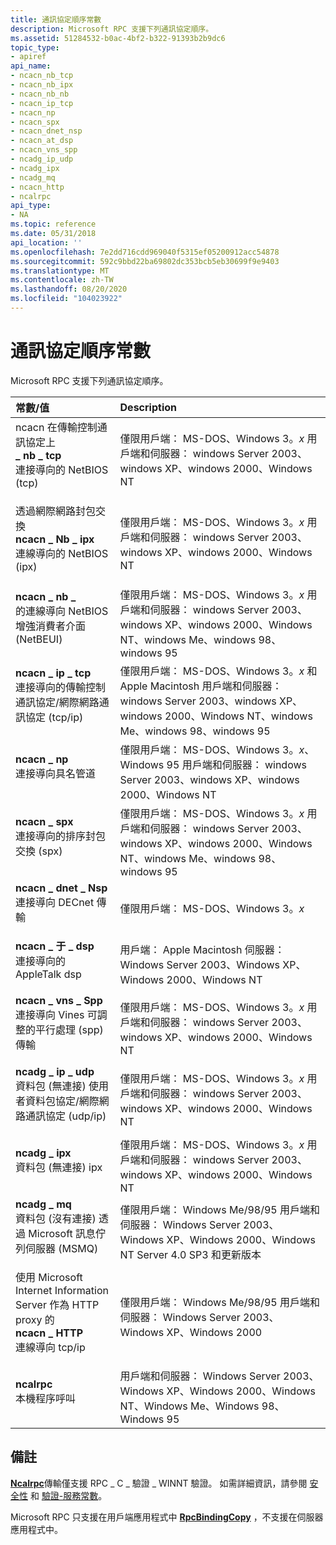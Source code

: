 ```yaml
---
title: 通訊協定順序常數
description: Microsoft RPC 支援下列通訊協定順序。
ms.assetid: 51284532-b0ac-4bf2-b322-91393b2b9dc6
topic_type:
- apiref
api_name:
- ncacn_nb_tcp
- ncacn_nb_ipx
- ncacn_nb_nb
- ncacn_ip_tcp
- ncacn_np
- ncacn_spx
- ncacn_dnet_nsp
- ncacn_at_dsp
- ncacn_vns_spp
- ncadg_ip_udp
- ncadg_ipx
- ncadg_mq
- ncacn_http
- ncalrpc
api_type:
- NA
ms.topic: reference
ms.date: 05/31/2018
api_location: ''
ms.openlocfilehash: 7e2dd716cdd969040f5315ef05200912acc54878
ms.sourcegitcommit: 592c9bbd22ba69802dc353bcb5eb30699f9e9403
ms.translationtype: MT
ms.contentlocale: zh-TW
ms.lasthandoff: 08/20/2020
ms.locfileid: "104023922"
---
```

# <a name="protocol-sequence-constants"></a>通訊協定順序常數

Microsoft RPC 支援下列通訊協定順序。



| 常數/值                                                                                                                                                                                                                                                                                 | Description                                                                                                                                                                         |
|:-----------------------------------------------------------------------------------------------------------------------------------------------------------------------------------------------------------------------------------------------------------------------------------------------|:------------------------------------------------------------------------------------------------------------------------------------------------------------------------------------|
| <span id="ncacn_nb_tcp"></span><span id="NCACN_NB_TCP"></span><dl> ncacn 在傳輸控制通訊協定上 <dt>**\_ nb \_ tcp**</dt> <dt>連接導向的 NetBIOS (tcp)</dt> </dl>          | 僅限用戶端： MS-DOS、Windows 3。*x* 用戶端和伺服器： windows Server 2003、windows XP、windows 2000、Windows NT<br/>                                                          |
| <span id="ncacn_nb_ipx"></span><span id="NCACN_NB_IPX"></span><dl> 透過網際網路封包交換 <dt>**ncacn \_ Nb \_ ipx**</dt> <dt>連線導向的 NetBIOS (ipx)</dt> </dl>               | 僅限用戶端： MS-DOS、Windows 3。*x* 用戶端和伺服器： windows Server 2003、windows XP、windows 2000、Windows NT<br/>                                                          |
| <span id="ncacn_nb_nb"></span><span id="NCACN_NB_NB"></span><dl> <dt>**ncacn \_ nb \_**</dt> <dt>的連線導向 NetBIOS 增強消費者介面 (NetBEUI)</dt> </dl>                    | 僅限用戶端： MS-DOS、Windows 3。*x* 用戶端和伺服器： windows Server 2003、windows XP、windows 2000、Windows NT、windows Me、windows 98、windows 95<br/>                      |
| <span id="ncacn_ip_tcp"></span><span id="NCACN_IP_TCP"></span><dl> <dt>**ncacn \_ ip \_ tcp**</dt> <dt>連接導向的傳輸控制通訊協定/網際網路通訊協定 (tcp/ip)</dt> </dl>  | 僅限用戶端： MS-DOS、Windows 3。*x* 和 Apple Macintosh 用戶端和伺服器： windows Server 2003、windows XP、windows 2000、Windows NT、windows Me、windows 98、windows 95<br/> |
| <span id="ncacn_np"></span><span id="NCACN_NP"></span><dl> <dt>**ncacn \_ np**</dt> <dt>連接導向具名管道</dt> </dl>                                                            | 僅限用戶端： MS-DOS、Windows 3。*x*、Windows 95 用戶端和伺服器： windows Server 2003、windows XP、windows 2000、Windows NT<br/>                                              |
| <span id="ncacn_spx"></span><span id="NCACN_SPX"></span><dl> <dt>**ncacn \_ spx**</dt> <dt>連接導向的排序封包交換 (spx)</dt> </dl>                                     | 僅限用戶端： MS-DOS、Windows 3。*x* 用戶端和伺服器： windows Server 2003、windows XP、windows 2000、Windows NT、windows Me、windows 98、windows 95<br/>                      |
| <span id="ncacn_dnet_nsp"></span><span id="NCACN_DNET_NSP"></span><dl> <dt>**ncacn \_ dnet \_ Nsp**</dt> <dt>連接導向 DECnet 傳輸</dt> </dl>                                    | 僅限用戶端： MS-DOS、Windows 3。*x*<br/>                                                                                                                                       |
| <span id="ncacn_at_dsp"></span><span id="NCACN_AT_DSP"></span><dl> <dt>**ncacn \_ 于 \_ dsp**</dt> <dt>連接導向的 AppleTalk dsp</dt> </dl>                                             | 用戶端： Apple Macintosh 伺服器： Windows Server 2003、Windows XP、Windows 2000、Windows NT<br/>                                                                                |
| <span id="ncacn_vns_spp"></span><span id="NCACN_VNS_SPP"></span><dl> <dt>**ncacn \_ vns \_ Spp**</dt> <dt>連接導向 Vines 可調整的平行處理 (spp) 傳輸</dt> </dl>     | 僅限用戶端： MS-DOS、Windows 3。*x* 用戶端和伺服器： windows Server 2003、windows XP、windows 2000、Windows NT<br/>                                                          |
| <span id="ncadg_ip_udp"></span><span id="NCADG_IP_UDP"></span><dl> <dt>**ncadg \_ ip \_ udp**</dt> <dt>資料包 (無連接) 使用者資料包協定/網際網路通訊協定 (udp/ip)</dt> </dl>   | 僅限用戶端： MS-DOS、Windows 3。*x* 用戶端和伺服器： windows Server 2003、windows XP、windows 2000、Windows NT<br/>                                                          |
| <span id="ncadg_ipx"></span><span id="NCADG_IPX"></span><dl> <dt>**ncadg \_ ipx**</dt> <dt>資料包 (無連接) ipx</dt> </dl>                                                           | 僅限用戶端： MS-DOS、Windows 3。*x* 用戶端和伺服器： windows Server 2003、windows XP、windows 2000、Windows NT<br/>                                                          |
| <span id="ncadg_mq"></span><span id="NCADG_MQ"></span><dl> <dt>**ncadg \_ mq**</dt> <dt>資料包 (沒有連接) 透過 Microsoft 訊息佇列伺服器 (MSMQ)</dt> </dl>                   | 僅限用戶端： Windows Me/98/95 用戶端和伺服器： Windows Server 2003、Windows XP、Windows 2000、Windows NT Server 4.0 SP3 和更新版本<br/>                                 |
| <span id="ncacn_http"></span><span id="NCACN_HTTP"></span><dl> <dt>使用 Microsoft Internet Information Server 作為 HTTP proxy 的</dt> <dt>**ncacn \_ HTTP**</dt>連線導向 tcp/ip </dl> | 僅限用戶端： Windows Me/98/95 用戶端和伺服器： Windows Server 2003、Windows XP、Windows 2000<br/>                                                                           |
| <span id="ncalrpc"></span><span id="NCALRPC"></span><dl> <dt>**ncalrpc**</dt> <dt>本機程序呼叫</dt> </dl>                                                                           | 用戶端和伺服器： Windows Server 2003、Windows XP、Windows 2000、Windows NT、Windows Me、Windows 98、Windows 95<br/>                                                         |



## <a name="remarks"></a>備註

[**Ncalrpc**](/windows/desktop/Midl/ncalrpc)傳輸僅支援 RPC \_ C \_ 驗證 \_ WINNT 驗證。 如需詳細資訊，請參閱 [安全性](security.md) 和 [驗證-服務常數](authentication-service-constants.md)。

Microsoft RPC 只支援在用戶端應用程式中 [**RpcBindingCopy**](/windows/desktop/api/Rpcdce/nf-rpcdce-rpcbindingcopy) ，不支援在伺服器應用程式中。

 

